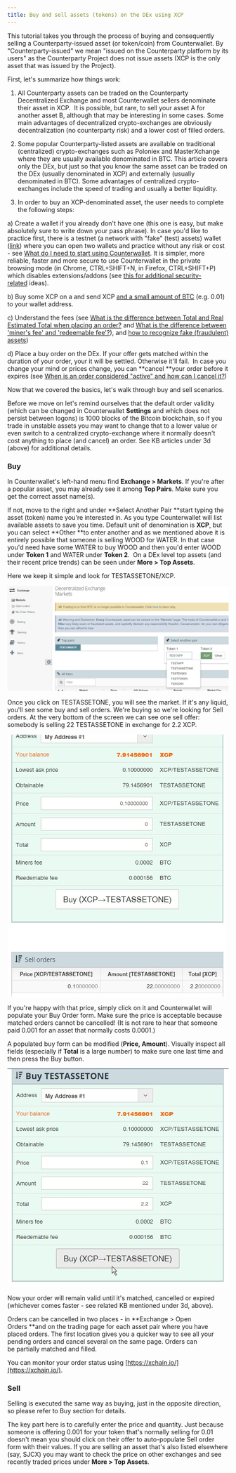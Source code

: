```yaml
---
title: Buy and sell assets (tokens) on the DEx using XCP
---
```


This tutorial takes you through the process of buying and consequently selling a Counterparty-issued asset (or token/coin) from Counterwallet. By "Counterparty-issued" we mean "issued on the Counterparty platform by its users" as the Counterparty Project does not issue assets (XCP is the only asset that was issued by the Project).

First, let's summarize how things work:

1. All Counterparty assets can be traded on the Counterparty Decentralized Exchange and most Counterwallet sellers denominate their asset in XCP.  It is possible, but rare, to sell your asset A for another asset B, although that may be interesting in some cases. Some main advantages of decentralized crypto-exchanges are obviously decentralization (no counterparty risk) and a lower cost of filled orders.

2. Some popular Counterparty-listed assets are available on traditional (centralized) crypto-exchanges such as Poloniex and MasterXchange where they are usually available denominated in BTC. This article covers only the DEx, but just so that you know the same asset can be traded on the DEx (usually denominated in XCP) and externally (usually denominated in BTC). Some advantages of centralized crypto-exchanges include the speed of trading and usually a better liquidity. 

3. In order to buy an XCP-denominated asset, the user needs to complete the following steps:

a) Create a wallet if you already don't have one (this one is easy, but make absolutely sure to write down your pass phrase). In case you'd like to practice first, there is a testnet (a network with "fake" (test) assets) wallet ([link](https://testnet.counterwallet.co/)) where you can open two wallets and practice without any risk or cost - see [What do I need to start using Counterwallet](https://counterpartytalk.org/t/what-do-i-need-to-start-using-counterwallet/1156). It is simpler, more reliable, faster and more secure to use Counterwallet in the private browsing mode (in Chrome, CTRL+SHIFT+N, in Firefox, CTRL+SHIFT+P) which disables extensions/addons (see [this for additional security-related](https://counterpartytalk.org/t/what-precautions-and-best-practices-can-i-use-for-counterwallet/1165) ideas).

b) Buy some XCP on a and send XCP [and a small amount of BTC](https://counterpartytalk.org/t/why-do-i-need-small-amounts-of-bitcoin-to-do-things/1142) (e.g. 0.01) to your wallet address.

c) Understand the fees (see [What is the difference between Total and Real Estimated Total when placing an order?](https://counterpartytalk.org/t/what-is-the-difference-between-total-and-real-estimated-total-when-placing-an-order/1178) and [What is the difference between 'miner's fee' and 'redeemable fee'?](https://counterpartytalk.org/t/what-is-the-difference-between-miners-fee-and-redeemable-fee/1188)), and [how to recognize fake (fraudulent) assets](https://counterpartytalk.org/t/how-to-recognize-fraudulent-counterparty-assets/1170))

d) Place a buy order on the DEx. If your offer gets matched within the duration of your order, your it will be settled. Otherwise it'll fail.  In case you change your mind or prices change, you can **cancel **your order before it expires (see [When is an order considered "active" and how can I cancel it?](https://counterpartytalk.org/t/when-is-a-dex-order-considered-active-and-how-can-i-cancel-it/1180))

Now that we covered the basics, let's walk through buy and sell scenarios.

Before we move on let's remind ourselves that the default order validity (which can be changed in Counterwallet **Settings** and which does not persist between logons) is 1000 blocks of the Bitcoin blockchain, so if you trade in unstable assets you may want to change that to a lower value or even switch to a centralized crypto-exchange where it normally doesn't cost anything to place (and cancel) an order. See KB articles under 3d (above) for additional details.

### Buy

In Counterwallet's left-hand menu find **Exchange &gt; Markets**. If you're after a popular asset, you may already see it among **Top Pairs**. Make sure you get the correct asset name(s).

If not, move to the right and under **Select Another Pair **start typing the asset (token) name you're interested in. As you type Counterwallet will list available assets to save you time. Default unit of denomination is **XCP**, but you can select **Other **to enter another and as we mentioned above it is entirely possible that someone is selling WOOD for WATER. In that case you'd need have some WATER to buy WOOD and then you'd enter WOOD under **Token 1** and WATER under **Token 2**.  On a DEx level top assets (and their recent price trends) can be seen under **More &gt; Top Assets**.

Here we keep it simple and look for TESTASSETONE/XCP.

![](../../../static/img/counterparty-dex-find-asset-to-buy1.jpg)
  

Once you click on TESTASSETONE, you will see the market. If it's any liquid, you'll see some buy and sell orders. We're buying so we're looking for Sell orders. At the very bottom of the screen we can see one sell offer: somebody is selling 22 TESTASSETONE in exchange for 2.2 XCP.  

![](../../../static/img/counterparty-dex-select-sell-offer.jpg)  

If you're happy with that price, simply click on it and Counterwallet will populate your Buy Order form. Make sure the price is acceptable because matched orders cannot be cancelled! (It is not rare to hear that someone paid 0.001 for an asset that normally costs 0.0001.)

A populated buy form can be modified (**Price, Amount**). Visually inspect all fields (especially if **Total** is a large number) to make sure one last time and then press the Buy button.

![](../../../static/img/counterparty-dex-populate-buy-order.jpg)    

Now your order will remain valid until it's matched, cancelled or expired (whichever comes faster - see related KB mentioned under 3d, above). 

Orders can be cancelled in two places - in **Exchange &gt; Open Orders **and on the trading page for each asset pair where you have placed orders. The first location gives you a quicker way to see all your pending orders and cancel several on the same page. Orders can be partially matched and filled.

You can monitor your order status using [https://xchain.io/](https://xchain.io/).

### Sell

Selling is executed the same way as buying, just in the opposite direction, so please refer to Buy section for details.

The key part here is to carefully enter the price and quantity. Just because someone is offering 0.001 for your token that's normally selling for 0.01 doesn't mean you should click on their offer to auto-populate Sell order form with their values. If you are selling an asset that's also listed elsewhere (say, SJCX) you may want to check the price on other exchanges and see recently traded prices under **More &gt; Top Assets**.
